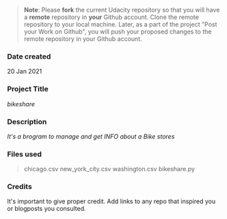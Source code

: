 >**Note**: Please **fork** the current Udacity repository so that you will have a **remote** repository in **your** Github account. Clone the remote repository to your local machine. Later, as a part of the project "Post your Work on Github", you will push your proposed changes to the remote repository in your Github account.

### Date created
20 Jan 2021

### Project Title
*bikeshare*

### Description
*It's a brogram to manage and get INFO about a Bike stores*

### Files used
> chicago.csv
> new_york_city.csv
> washington.csv
> bikeshare.py

### Credits
It's important to give proper credit. Add links to any repo that inspired you or blogposts you consulted.
